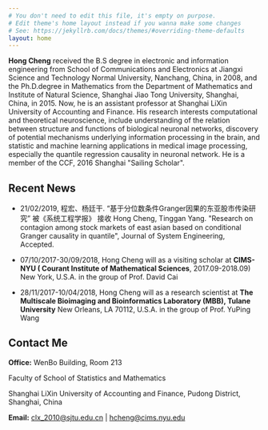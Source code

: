 ```yaml
---
# You don't need to edit this file, it's empty on purpose.
# Edit theme's home layout instead if you wanna make some changes
# See: https://jekyllrb.com/docs/themes/#overriding-theme-defaults
layout: home
---
```

**Hong Cheng** received the B.S degree in electronic and information engineering from School of Communications and Electronics at Jiangxi Science and Technology Normal University, Nanchang, China, in 2008, and the Ph.D.degree in Mathematics from the Department of Mathematics and Institute of Natural Science, Shanghai Jiao Tong University, Shanghai, China, in 2015. Now, he is an assistant professor at Shanghai LiXin University of Accounting and Finance. His research interests computational and theoretical neuroscience, include understanding of the relation between structure and functions of biological neuronal networks, discovery of potential mechanisms underlying information processing in the brain, and statistic and machine learning applications in medical image processing, especially the quantile regression causality in neuronal network. He is a member of the CCF, 2016 Shanghai "Sailing Scholar".

## Recent News
* 21/02/2019,  程宏、杨廷干. “基于分位数条件Granger因果的东亚股市传染研究” 被《系统工程学报》 接收
               Hong Cheng, Tinggan Yang. "Research on contagion among stock markets of east asian based on conditional Granger causality in quantile", Journal of System Engineering, Accepted.

* 07/10/2017-30/09/2018, Hong Cheng will as a visiting scholar at **CIMS-NYU ( Courant Institute of Mathematical Sciences**, 2017.09-2018.09) New York, U.S.A. in the group of Prof. David Cai 

* 28/11/2017-10/04/2018, Hong Cheng will as a research scientist at **The Multiscale Bioimaging and Bioinformatics Laboratory (MBB), Tulane University** New Orleans, LA 70112, U.S.A. in the group of Prof. YuPing Wang 

## Contact Me

**Office:**
WenBo Building, Room 213

Faculty of School of Statistics and Mathematics

Shanghai LiXin University of Accounting and Finance, Pudong District, Shanghai, China

**Email:** [clx_2010@sjtu.edu.cn](mailto:clx_2010@sjtu.edu.cn) |
[hcheng@cims.nyu.edu](mailto:hcheng@cims.nyu.edu)
